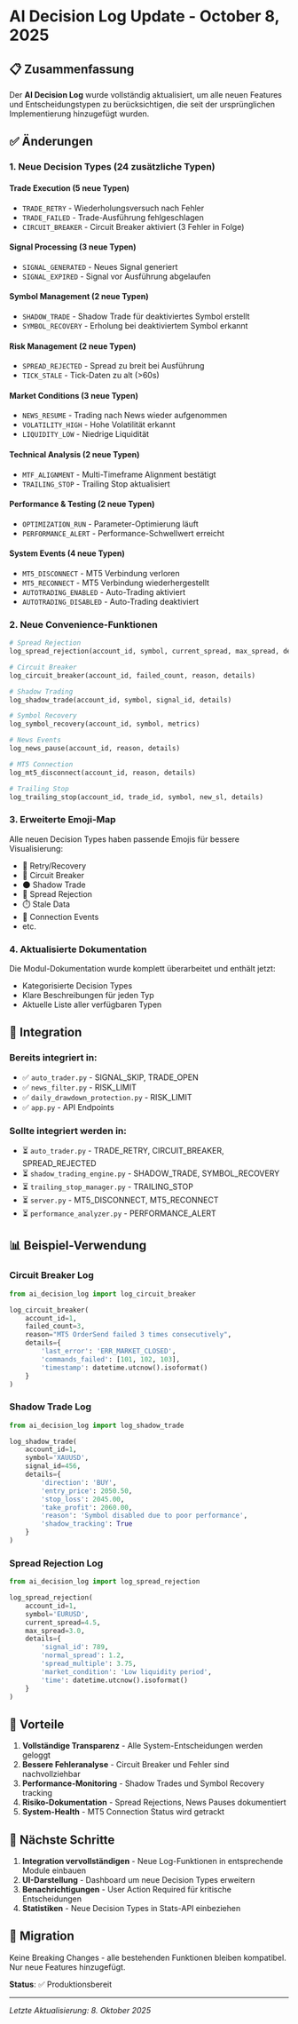 # AI Decision Log Update - October 8, 2025

## 📋 Zusammenfassung

Der **AI Decision Log** wurde vollständig aktualisiert, um alle neuen Features und Entscheidungstypen zu berücksichtigen, die seit der ursprünglichen Implementierung hinzugefügt wurden.

## ✅ Änderungen

### 1. Neue Decision Types (24 zusätzliche Typen)

#### Trade Execution (5 neue Typen)
- `TRADE_RETRY` - Wiederholungsversuch nach Fehler
- `TRADE_FAILED` - Trade-Ausführung fehlgeschlagen
- `CIRCUIT_BREAKER` - Circuit Breaker aktiviert (3 Fehler in Folge)

#### Signal Processing (3 neue Typen)
- `SIGNAL_GENERATED` - Neues Signal generiert
- `SIGNAL_EXPIRED` - Signal vor Ausführung abgelaufen

#### Symbol Management (2 neue Typen)
- `SHADOW_TRADE` - Shadow Trade für deaktiviertes Symbol erstellt
- `SYMBOL_RECOVERY` - Erholung bei deaktiviertem Symbol erkannt

#### Risk Management (2 neue Typen)
- `SPREAD_REJECTED` - Spread zu breit bei Ausführung
- `TICK_STALE` - Tick-Daten zu alt (>60s)

#### Market Conditions (3 neue Typen)
- `NEWS_RESUME` - Trading nach News wieder aufgenommen
- `VOLATILITY_HIGH` - Hohe Volatilität erkannt
- `LIQUIDITY_LOW` - Niedrige Liquidität

#### Technical Analysis (2 neue Typen)
- `MTF_ALIGNMENT` - Multi-Timeframe Alignment bestätigt
- `TRAILING_STOP` - Trailing Stop aktualisiert

#### Performance & Testing (2 neue Typen)
- `OPTIMIZATION_RUN` - Parameter-Optimierung läuft
- `PERFORMANCE_ALERT` - Performance-Schwellwert erreicht

#### System Events (4 neue Typen)
- `MT5_DISCONNECT` - MT5 Verbindung verloren
- `MT5_RECONNECT` - MT5 Verbindung wiederhergestellt
- `AUTOTRADING_ENABLED` - Auto-Trading aktiviert
- `AUTOTRADING_DISABLED` - Auto-Trading deaktiviert

### 2. Neue Convenience-Funktionen

```python
# Spread Rejection
log_spread_rejection(account_id, symbol, current_spread, max_spread, details)

# Circuit Breaker
log_circuit_breaker(account_id, failed_count, reason, details)

# Shadow Trading
log_shadow_trade(account_id, symbol, signal_id, details)

# Symbol Recovery
log_symbol_recovery(account_id, symbol, metrics)

# News Events
log_news_pause(account_id, reason, details)

# MT5 Connection
log_mt5_disconnect(account_id, reason, details)

# Trailing Stop
log_trailing_stop(account_id, trade_id, symbol, new_sl, details)
```

### 3. Erweiterte Emoji-Map

Alle neuen Decision Types haben passende Emojis für bessere Visualisierung:
- 🔄 Retry/Recovery
- 🛑 Circuit Breaker
- 🌑 Shadow Trade
- 📏 Spread Rejection
- ⏱️ Stale Data
- 🔌 Connection Events
- etc.

### 4. Aktualisierte Dokumentation

Die Modul-Dokumentation wurde komplett überarbeitet und enthält jetzt:
- Kategorisierte Decision Types
- Klare Beschreibungen für jeden Typ
- Aktuelle Liste aller verfügbaren Typen

## 🔗 Integration

### Bereits integriert in:
- ✅ `auto_trader.py` - SIGNAL_SKIP, TRADE_OPEN
- ✅ `news_filter.py` - RISK_LIMIT
- ✅ `daily_drawdown_protection.py` - RISK_LIMIT
- ✅ `app.py` - API Endpoints

### Sollte integriert werden in:
- ⏳ `auto_trader.py` - TRADE_RETRY, CIRCUIT_BREAKER, SPREAD_REJECTED
- ⏳ `shadow_trading_engine.py` - SHADOW_TRADE, SYMBOL_RECOVERY
- ⏳ `trailing_stop_manager.py` - TRAILING_STOP
- ⏳ `server.py` - MT5_DISCONNECT, MT5_RECONNECT
- ⏳ `performance_analyzer.py` - PERFORMANCE_ALERT

## 📊 Beispiel-Verwendung

### Circuit Breaker Log
```python
from ai_decision_log import log_circuit_breaker

log_circuit_breaker(
    account_id=1,
    failed_count=3,
    reason="MT5 OrderSend failed 3 times consecutively",
    details={
        'last_error': 'ERR_MARKET_CLOSED',
        'commands_failed': [101, 102, 103],
        'timestamp': datetime.utcnow().isoformat()
    }
)
```

### Shadow Trade Log
```python
from ai_decision_log import log_shadow_trade

log_shadow_trade(
    account_id=1,
    symbol='XAUUSD',
    signal_id=456,
    details={
        'direction': 'BUY',
        'entry_price': 2050.50,
        'stop_loss': 2045.00,
        'take_profit': 2060.00,
        'reason': 'Symbol disabled due to poor performance',
        'shadow_tracking': True
    }
)
```

### Spread Rejection Log
```python
from ai_decision_log import log_spread_rejection

log_spread_rejection(
    account_id=1,
    symbol='EURUSD',
    current_spread=4.5,
    max_spread=3.0,
    details={
        'signal_id': 789,
        'normal_spread': 1.2,
        'spread_multiple': 3.75,
        'market_condition': 'Low liquidity period',
        'time': datetime.utcnow().isoformat()
    }
)
```

## 🎯 Vorteile

1. **Vollständige Transparenz** - Alle System-Entscheidungen werden geloggt
2. **Bessere Fehleranalyse** - Circuit Breaker und Fehler sind nachvollziehbar
3. **Performance-Monitoring** - Shadow Trades und Symbol Recovery tracking
4. **Risiko-Dokumentation** - Spread Rejections, News Pauses dokumentiert
5. **System-Health** - MT5 Connection Status wird getrackt

## 🔄 Nächste Schritte

1. **Integration vervollständigen** - Neue Log-Funktionen in entsprechende Module einbauen
2. **UI-Darstellung** - Dashboard um neue Decision Types erweitern
3. **Benachrichtigungen** - User Action Required für kritische Entscheidungen
4. **Statistiken** - Neue Decision Types in Stats-API einbeziehen

## 📝 Migration

Keine Breaking Changes - alle bestehenden Funktionen bleiben kompatibel. Nur neue Features hinzugefügt.

**Status**: ✅ Produktionsbereit

---
*Letzte Aktualisierung: 8. Oktober 2025*
